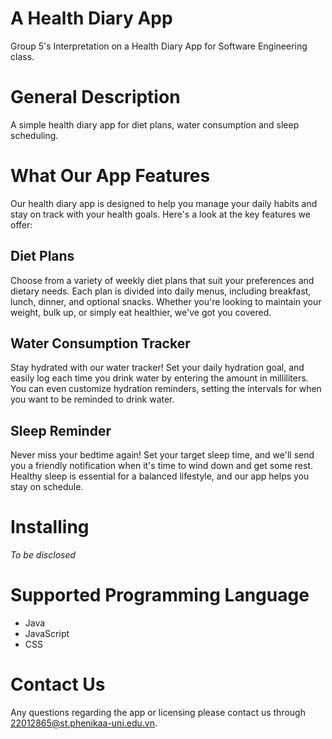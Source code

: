 # A Health Diary App
Group 5's Interpretation on a Health Diary App for Software Engineering class.

# General Description
A simple health diary app for diet plans, water consumption and sleep scheduling.

# What Our App Features
Our health diary app is designed to help you manage your daily habits and stay on track with your health goals. Here's a look at the key features we offer:

## Diet Plans
Choose from a variety of weekly diet plans that suit your preferences and dietary needs. Each plan is divided into daily menus, including breakfast, lunch, dinner, and optional snacks. Whether you're looking to maintain your weight, bulk up, or simply eat healthier, we've got you covered.

## Water Consumption Tracker
Stay hydrated with our water tracker! Set your daily hydration goal, and easily log each time you drink water by entering the amount in milliliters. You can even customize hydration reminders, setting the intervals for when you want to be reminded to drink water.

## Sleep Reminder
Never miss your bedtime again! Set your target sleep time, and we'll send you a friendly notification when it's time to wind down and get some rest. Healthy sleep is essential for a balanced lifestyle, and our app helps you stay on schedule.

# Installing
*To be disclosed*

# Supported Programming Language
* Java
* JavaScript
* CSS

# Contact Us
Any questions regarding the app or licensing please contact us through [22012865@st.phenikaa-uni.edu.vn](mailto:22012865@st.phenikaa-uni.edu.vn).
